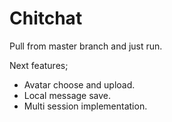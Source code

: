 # Chitchat

Pull from master branch and just run.

Next features;
 - Avatar choose and upload.
 - Local message save.
 - Multi session implementation.
